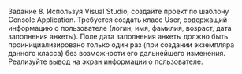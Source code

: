 Задание 8. Используя Visual Studio, создайте проект по шаблону Console Application.
Требуется создать класс User, содержащий информацию о пользователе (логин, имя, фамилия, возраст, дата заполнения анкеты).
Поле дата заполнения анкеты должно быть проинициализировано только один раз (при создании экземпляра данного класса) без возможности его дальнейшего изменения.
Реализуйте вывод на экран информации о пользователе.

